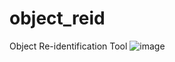 # object_reid
Object Re-identification Tool
![image](https://user-images.githubusercontent.com/66278123/133456834-5cb4cb20-4694-453d-bcb1-4b2b1f224c70.png)
